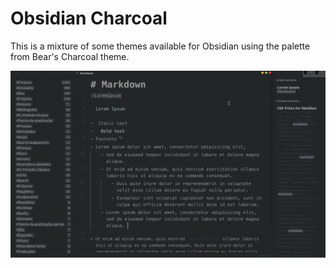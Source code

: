 # Obsidian Charcoal

This is a mixture of some themes available for Obsidian using the palette from Bear's Charcoal theme.

![](charcoal.png)
